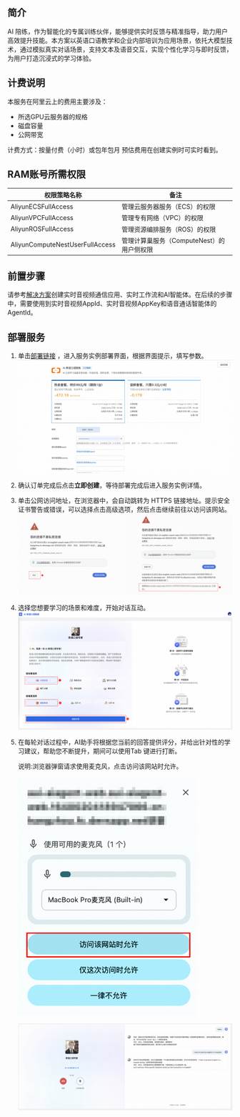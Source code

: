 ## 简介
AI 陪练，作为智能化的专属训练伙伴，能够提供实时反馈与精准指导，助力用户高效提升技能。本方案以英语口语教学和企业内部培训为应用场景，依托大模型技术，通过模拟真实对话场景，支持文本及语音交互，实现个性化学习与即时反馈，为用户打造沉浸式的学习体验。


## 计费说明

本服务在阿里云上的费用主要涉及：

* 所选GPU云服务器的规格
* 磁盘容量
* 公网带宽

计费方式：按量付费（小时）或包年包月
预估费用在创建实例时可实时看到。

## RAM账号所需权限

| 权限策略名称                          | 备注                         |
|---------------------------------|----------------------------|
| AliyunECSFullAccess             | 管理云服务器服务（ECS）的权限           |
| AliyunVPCFullAccess             | 管理专有网络（VPC）的权限             |
| AliyunROSFullAccess             | 管理资源编排服务（ROS）的权限           |
| AliyunComputeNestUserFullAccess | 管理计算巢服务（ComputeNest）的用户侧权限 |

## 前置步骤

请参考[解决方案](https://www.aliyun.com/solution/tech-solution-deploy/2861523?spm=a2c4g.2862596.0.0.76e6470a3GmDhZ)创建实时音视频通信应用、实时工作流和AI智能体。在后续的步骤中，需要使用到实时音视频AppId、实时音视频AppKey和语音通话智能体的AgentId。

## 部署服务

1. 单击[部署链接](https://computenest.console.aliyun.com/service/simple/deploy?ServiceId=service-7986f4f24f504ceb9989)
   ，进入服务实例部署界面，根据界面提示，填写参数。
    ![](result_1.jpg)

2. 确认订单完成后点击**立即创建**，等待部署完成后进入服务实例详情。

3. 单击公网访问地址，在浏览器中，会自动跳转为 HTTPS 链接地址。提示安全证书警告或错误，可以选择点击高级选项，然后点击继续前往以访问该网站。
    ![](use_4.png)

4. 选择您想要学习的场景和难度，开始对话互动。
    ![](use_1.png)

5. 在每轮对话过程中，AI助手将根据您当前的回答提供评分，并给出针对性的学习建议，帮助您不断提升，期间可以使用Tab 键进行打断。

   说明:浏览器弹窗请求使用麦克风，点击访问该网站时允许。

    <img alt="Description" src="use_2.png" width="400"/>

    ![](use_3.png)